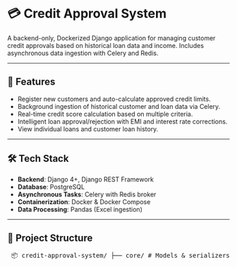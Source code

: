 # 💳 Credit Approval System

A backend-only, Dockerized Django application for managing customer credit approvals based on historical loan data and income. Includes asynchronous data ingestion with Celery and Redis.

---

## 🚀 Features

- Register new customers and auto-calculate approved credit limits.
- Background ingestion of historical customer and loan data via Celery.
- Real-time credit score calculation based on multiple criteria.
- Intelligent loan approval/rejection with EMI and interest rate corrections.
- View individual loans and customer loan history.

---

## 🛠 Tech Stack

- **Backend**: Django 4+, Django REST Framework
- **Database**: PostgreSQL
- **Asynchronous Tasks**: Celery with Redis broker
- **Containerization**: Docker & Docker Compose
- **Data Processing**: Pandas (Excel ingestion)

---

## 🧱 Project Structure
<pre> 📦 credit-approval-system/ ├── core/ # Models & serializers for Customer and Loan ├── credit_approval/ # Business logic and API views for loan processing ├── data/ # Excel files: customer_data.xlsx, loan_data.xlsx ├── docker/ # Docker-specific configs (e.g., Dockerfile, entrypoints) ├── manage.py # Django entry point ├── docker-compose.yml # Docker orchestration for app, DB, Redis, and Celery └── README.md # Project documentation </pre>